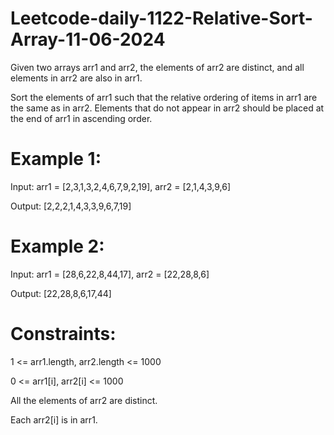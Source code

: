 # Leetcode-daily-1122-Relative-Sort-Array-11-06-2024
Given two arrays arr1 and arr2, the elements of arr2 are distinct, and all elements in arr2 are also in arr1.

Sort the elements of arr1 such that the relative ordering of items in arr1 are the same as in arr2. Elements that do not appear in arr2 should be placed at the end of arr1 in ascending order.

 

# Example 1:

Input: arr1 = [2,3,1,3,2,4,6,7,9,2,19], arr2 = [2,1,4,3,9,6]

Output: [2,2,2,1,4,3,3,9,6,7,19]

# Example 2:

Input: arr1 = [28,6,22,8,44,17], arr2 = [22,28,8,6]

Output: [22,28,8,6,17,44]
 

# Constraints:

1 <= arr1.length, arr2.length <= 1000

0 <= arr1[i], arr2[i] <= 1000

All the elements of arr2 are distinct.

Each arr2[i] is in arr1.
